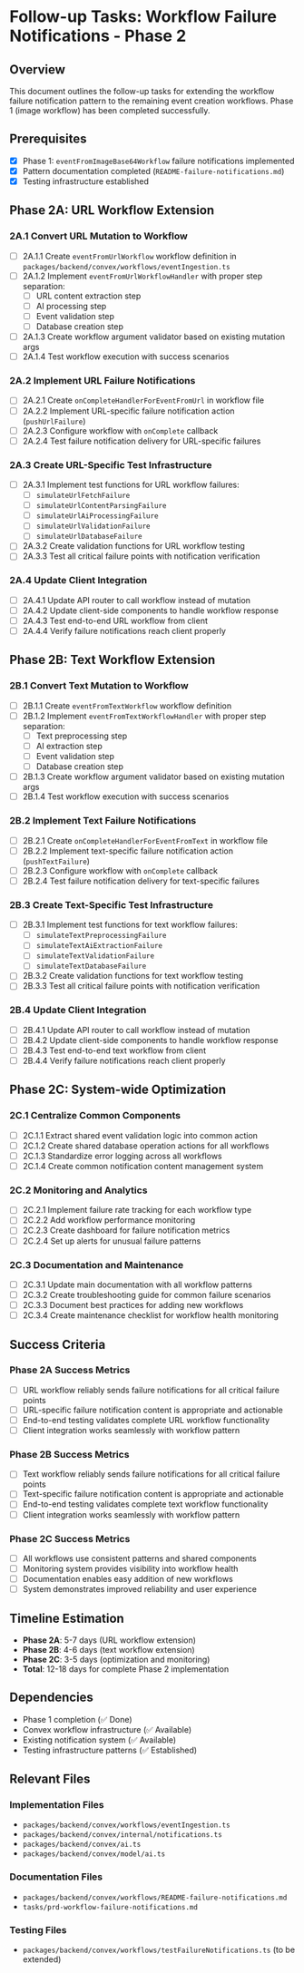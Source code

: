 # Follow-up Tasks: Workflow Failure Notifications - Phase 2

## Overview

This document outlines the follow-up tasks for extending the workflow failure notification pattern to the remaining event creation workflows. Phase 1 (image workflow) has been completed successfully.

## Prerequisites

- [x] Phase 1: `eventFromImageBase64Workflow` failure notifications implemented
- [x] Pattern documentation completed (`README-failure-notifications.md`)
- [x] Testing infrastructure established

## Phase 2A: URL Workflow Extension

### 2A.1 Convert URL Mutation to Workflow

- [ ] 2A.1.1 Create `eventFromUrlWorkflow` workflow definition in `packages/backend/convex/workflows/eventIngestion.ts`
- [ ] 2A.1.2 Implement `eventFromUrlWorkflowHandler` with proper step separation:
  - [ ] URL content extraction step
  - [ ] AI processing step
  - [ ] Event validation step
  - [ ] Database creation step
- [ ] 2A.1.3 Create workflow argument validator based on existing mutation args
- [ ] 2A.1.4 Test workflow execution with success scenarios

### 2A.2 Implement URL Failure Notifications

- [ ] 2A.2.1 Create `onCompleteHandlerForEventFromUrl` in workflow file
- [ ] 2A.2.2 Implement URL-specific failure notification action (`pushUrlFailure`)
- [ ] 2A.2.3 Configure workflow with `onComplete` callback
- [ ] 2A.2.4 Test failure notification delivery for URL-specific failures

### 2A.3 Create URL-Specific Test Infrastructure

- [ ] 2A.3.1 Implement test functions for URL workflow failures:
  - [ ] `simulateUrlFetchFailure`
  - [ ] `simulateUrlContentParsingFailure`
  - [ ] `simulateUrlAiProcessingFailure`
  - [ ] `simulateUrlValidationFailure`
  - [ ] `simulateUrlDatabaseFailure`
- [ ] 2A.3.2 Create validation functions for URL workflow testing
- [ ] 2A.3.3 Test all critical failure points with notification verification

### 2A.4 Update Client Integration

- [ ] 2A.4.1 Update API router to call workflow instead of mutation
- [ ] 2A.4.2 Update client-side components to handle workflow response
- [ ] 2A.4.3 Test end-to-end URL workflow from client
- [ ] 2A.4.4 Verify failure notifications reach client properly

## Phase 2B: Text Workflow Extension

### 2B.1 Convert Text Mutation to Workflow

- [ ] 2B.1.1 Create `eventFromTextWorkflow` workflow definition
- [ ] 2B.1.2 Implement `eventFromTextWorkflowHandler` with proper step separation:
  - [ ] Text preprocessing step
  - [ ] AI extraction step
  - [ ] Event validation step
  - [ ] Database creation step
- [ ] 2B.1.3 Create workflow argument validator based on existing mutation args
- [ ] 2B.1.4 Test workflow execution with success scenarios

### 2B.2 Implement Text Failure Notifications

- [ ] 2B.2.1 Create `onCompleteHandlerForEventFromText` in workflow file
- [ ] 2B.2.2 Implement text-specific failure notification action (`pushTextFailure`)
- [ ] 2B.2.3 Configure workflow with `onComplete` callback
- [ ] 2B.2.4 Test failure notification delivery for text-specific failures

### 2B.3 Create Text-Specific Test Infrastructure

- [ ] 2B.3.1 Implement test functions for text workflow failures:
  - [ ] `simulateTextPreprocessingFailure`
  - [ ] `simulateTextAiExtractionFailure`
  - [ ] `simulateTextValidationFailure`
  - [ ] `simulateTextDatabaseFailure`
- [ ] 2B.3.2 Create validation functions for text workflow testing
- [ ] 2B.3.3 Test all critical failure points with notification verification

### 2B.4 Update Client Integration

- [ ] 2B.4.1 Update API router to call workflow instead of mutation
- [ ] 2B.4.2 Update client-side components to handle workflow response
- [ ] 2B.4.3 Test end-to-end text workflow from client
- [ ] 2B.4.4 Verify failure notifications reach client properly

## Phase 2C: System-wide Optimization

### 2C.1 Centralize Common Components

- [ ] 2C.1.1 Extract shared event validation logic into common action
- [ ] 2C.1.2 Create shared database operation actions for all workflows
- [ ] 2C.1.3 Standardize error logging across all workflows
- [ ] 2C.1.4 Create common notification content management system

### 2C.2 Monitoring and Analytics

- [ ] 2C.2.1 Implement failure rate tracking for each workflow type
- [ ] 2C.2.2 Add workflow performance monitoring
- [ ] 2C.2.3 Create dashboard for failure notification metrics
- [ ] 2C.2.4 Set up alerts for unusual failure patterns

### 2C.3 Documentation and Maintenance

- [ ] 2C.3.1 Update main documentation with all workflow patterns
- [ ] 2C.3.2 Create troubleshooting guide for common failure scenarios
- [ ] 2C.3.3 Document best practices for adding new workflows
- [ ] 2C.3.4 Create maintenance checklist for workflow health monitoring

## Success Criteria

### Phase 2A Success Metrics

- [ ] URL workflow reliably sends failure notifications for all critical failure points
- [ ] URL-specific failure notification content is appropriate and actionable
- [ ] End-to-end testing validates complete URL workflow functionality
- [ ] Client integration works seamlessly with workflow pattern

### Phase 2B Success Metrics

- [ ] Text workflow reliably sends failure notifications for all critical failure points
- [ ] Text-specific failure notification content is appropriate and actionable
- [ ] End-to-end testing validates complete text workflow functionality
- [ ] Client integration works seamlessly with workflow pattern

### Phase 2C Success Metrics

- [ ] All workflows use consistent patterns and shared components
- [ ] Monitoring system provides visibility into workflow health
- [ ] Documentation enables easy addition of new workflows
- [ ] System demonstrates improved reliability and user experience

## Timeline Estimation

- **Phase 2A**: 5-7 days (URL workflow extension)
- **Phase 2B**: 4-6 days (text workflow extension)
- **Phase 2C**: 3-5 days (optimization and monitoring)
- **Total**: 12-18 days for complete Phase 2 implementation

## Dependencies

- Phase 1 completion (✅ Done)
- Convex workflow infrastructure (✅ Available)
- Existing notification system (✅ Available)
- Testing infrastructure patterns (✅ Established)

## Relevant Files

### Implementation Files

- `packages/backend/convex/workflows/eventIngestion.ts`
- `packages/backend/convex/internal/notifications.ts`
- `packages/backend/convex/ai.ts`
- `packages/backend/convex/model/ai.ts`

### Documentation Files

- `packages/backend/convex/workflows/README-failure-notifications.md`
- `tasks/prd-workflow-failure-notifications.md`

### Testing Files

- `packages/backend/convex/workflows/testFailureNotifications.ts` (to be extended)
